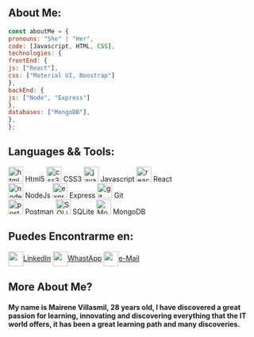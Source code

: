 ## About Me:
```javascript
const aboutMe = {
pronouns: "She" | "Her",
code: [Javascript, HTML, CSS],
technologies: {
frontEnd: {
js: ["React"],
css: ["Material UI, Boostrap"]
},
backEnd: {
js: ["Node", "Express"]
},
databases: ["MongoDB"],
},
};
```
## Languages && Tools:
<p align="left">
   <img src="https://upload.wikimedia.org/wikipedia/commons/thumb/3/38/HTML5_Badge.svg/600px-HTML5_Badge.svg.png"
      alt="html5" width="30" height="30" /> Html5
   <img src="https://cdn4.iconfinder.com/data/icons/social-media-logos-6/512/121-css3-512.png" alt="css3" width="30"
      height="30" /> CSS3 
   <img src="https://upload.wikimedia.org/wikipedia/commons/thumb/9/99/Unofficial_JavaScript_logo_2.svg/1024px-Unofficial_JavaScript_logo_2.svg.png"
      alt="javascript" width="30" height="30" /> Javascript
   <img src="https://seeklogo.com/images/R/react-logo-7B3CE81517-seeklogo.com.png" alt="react"
      width="30" height="30" /> React
   <br>
   <img src="https://cdn.pixabay.com/photo/2015/04/23/17/41/node-js-736399_960_720.png" alt="nodejs" height="30" /> NodeJs
   <img src="https://i.cloudup.com/zfY6lL7eFa-3000x3000.png" alt="express" height="30" /> Express 
   <img src="https://www.vectorlogo.zone/logos/git-scm/git-scm-icon.svg" alt="git" width="30" height="30" /> Git 
   <br>
   <img src="https://www.vectorlogo.zone/logos/getpostman/getpostman-icon.svg" alt="postman" width="30"
      height="30" /> Postman
   <img src="https://www.vectorlogo.zone/logos/sqlite/sqlite-ar21.svg" alt="SQLite" width="30"
      height="30" /> SQLite
  <img src="https://www.vectorlogo.zone/logos/mongodb/mongodb-ar21.svg" alt="MongoDB" width="30"
      height="30" /> MongoDB
</p>

## Puedes Encontrarme en:
<p align="left">
   <a href="https://www.linkedin.com/in/mairene-villasmil/" target="_blank"><img align="center"
         src="https://cdn.jsdelivr.net/npm/simple-icons@3.0.1/icons/linkedin.svg" alt="" height="30"
         width="30" />LinkedIn</a>
   <a href="https://api.whatsapp.com/send/?phone=5491164476465&text&app_absent=0" target="_blank"><img align="center"
         src="https://cdn-icons-png.flaticon.com/512/901/901090.png" alt="" height="30" width="30" />WhastApp</a>
   <a href="mailto:mairenevillasmilf@gmail.com?subject = Feedback&body = Message"><img align="center"
         src="https://cdn-icons-png.flaticon.com/512/901/901076.png" alt="" height="30" width="30" />e-Mail</a>
</p>

<h2>More About Me?</h2>
<h4>My name is Mairene Villasmil, 28 years old, I have discovered a great passion for learning, innovating and
   discovering everything that the IT world offers, it has been a great learning path and many discoveries. </h4>
